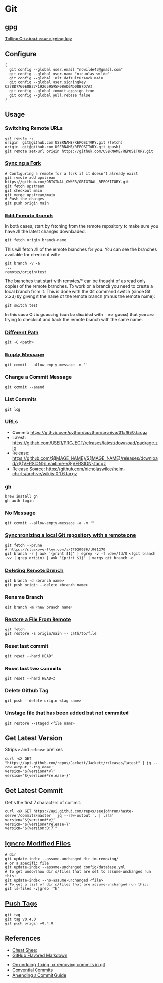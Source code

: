 # Git

## gpg

[Telling Git about your signing key](https://docs.github.com/en/github/authenticating-to-github/telling-git-about-your-signing-key)

## Configure

```shell
(
  git config --global user.email "ncwilde43@gmail.com"
  git config --global user.name "nιcнolaѕ wιlde"
  git config --global init.defaultBranch main
  git config --global user.signingkey C278D7760E0B27F192659595F08AD0AD08B7D7A3
  git config --global commit.gpgsign true
  git config --global pull.rebase false
)
```

## Usage

### Switching Remote URLs

```shell
git remote -v
origin  git@github.com:USERNAME/REPOSITORY.git (fetch)
origin  git@github.com:USERNAME/REPOSITORY.git (push)
git remote set-url origin https://github.com/USERNAME/REPOSITORY.git
```

### [Syncing a Fork](https://docs.github.com/en/github/collaborating-with-issues-and-pull-requests/syncing-a-fork)

```shell
# Configuring a remote for a fork if it doesn't already exist
git remote add upstream https://github.com/ORIGINAL_OWNER/ORIGINAL_REPOSITORY.git
git fetch upstream
git checkout main
git merge upstream/main
# Push the changes
git push origin main
```

### [Edit Remote Branch](https://stackoverflow.com/a/1783426/1061279)

In both cases, start by fetching from the remote repository to make sure you have all the latest changes downloaded.

```shell
git fetch origin branch-name
```

This will fetch all of the remote branches for you. You can see the branches available for checkout with:

```shell
git branch -v -a
...
remotes/origin/test
```

The branches that start with remotes/* can be thought of as read only copies of the remote branches. To work on a
branch you need to create a local branch from it. This is done with the Git command switch (since Git 2.23) by
giving it the name of the remote branch (minus the remote name):

```shell
git switch test
```

In this case Git is guessing (can be disabled with --no-guess) that you are trying to checkout and track the remote branch with the same name.

### [Different Path](https://git-scm.com/docs/git#Documentation/git.txt--Cltpathgt)

```shell
git -C <path>
```

### [Empty Message](https://stackoverflow.com/a/17365487/1061279)

```shell
git commit --allow-empty-message -m ''
```

### Change a Commit Message

```shell
git commit --amend
```

### List Commits

```shell
git log
```

### URLs

* Commit: https://github.com/python/cpython/archive/31af650.tar.gz
* Latest: https://github.com/USER/PROJECT/releases/latest/download/package.zip
* Release: https://github.com/$(IMAGE_NAME)/$(IMAGE_NAME)/releases/download/v${VERSION}/Leantime-v${VERSION}.tar.gz
* Release Source: https://github.com/nicholaswilde/helm-charts/archive/wikijs-0.1.6.tar.gz

### [gh](https://github.com/cli/cli)

```shell
brew install gh
gh auth login
```

### No Message

```shell
git commit --allow-empty-message -a -m ""
```

### [Synchronizing a local Git repository with a remote one](https://stackoverflow.com/a/15124916/1061279)

```shell
git fetch --prune
# https://stackoverflow.com/a/17029936/1061279
git branch -r | awk '{print $1}' | egrep -v -f /dev/fd/0 <(git branch -vv | grep origin) | awk '{print $1}' | xargs git branch -d
```

### [Deleting Remote Branch](https://www.git-tower.com/learn/git/faq/delete-remote-branch/)

```shell
git branch -d <branch name>
git push origin --delete <branch name>
```

### Rename Branch

```shell
git branch -m <new branch name>
```

### [Restore a File From Remote](https://stackoverflow.com/a/58019011/1061279)

```shell
git fetch
git restore -s origin/main -- path/to/file
```

### Reset last commit

```shell
git reset --hard HEAD^
```

### Reset last two commits

```shell
git reset --hard HEAD~2
```

### Delete Github Tag

```shell
git push --delete origin <tag name>
```

### Unstage file that has been added but not commited

```shell
git restore --staged <file name>
```

## Get Latest Version

Strips `v` and `release` prefixes

```shell
curl -sX GET "https://api.github.com/repos/Jackett/Jackett/releases/latest" | jq --raw-output '.tag_name'
version="${version#*v}"
version="${version#*release-}"
```

## Get Latest Commit

Get's the first 7 characters of commit.

```shell
curl -sX GET https://api.github.com/repos/seejohnrun/haste-server/commits/master | jq --raw-output '. | .sha'
version="${version#*v}"
version="${version#*release-}"
version="${version:0:7}"
```

## [Ignore Modified Files][2]

```shell
# dir
git update-index --assume-unchanged dir-im-removing/
# or a specific file
git update-index --assume-unchanged config/database.yml
# To get undo/show dir's/files that are set to assume-unchanged run this:
git update-index --no-assume-unchanged <file>
# To get a list of dir's/files that are assume-unchanged run this:
git ls-files -v|grep '^h'
```

## [Push Tags][1]

```shell
git tag
git tag v0.4.0
git push origin v0.4.0
```

## References

* [Cheat Sheet](https://github.com/tiimgreen/github-cheat-sheet)
* [GitHub Flavored Markdown](https://github.github.com/gfm/)
- [On undoing, fixing, or removing commits in git](https://sethrobertson.github.io/GitFixUm/fixup.html)
- [Convential Commits](https://www.conventionalcommits.org/en/v1.0.0/)
- [Amending a Commit Guide](https://github.com/RichardLitt/knowledge/blob/master/github/amending-a-commit-guide.md)

[1]: https://stackoverflow.com/a/5195913
[2]: https://stackoverflow.com/a/761116
